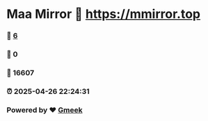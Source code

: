 # Maa Mirror :link: https://mmirror.top 
### :page_facing_up: [6](https://mmirror.top/tag.html) 
### :speech_balloon: 0 
### :hibiscus: 16607 
### :alarm_clock: 2025-04-26 22:24:31 
### Powered by :heart: [Gmeek](https://github.com/Meekdai/Gmeek)
